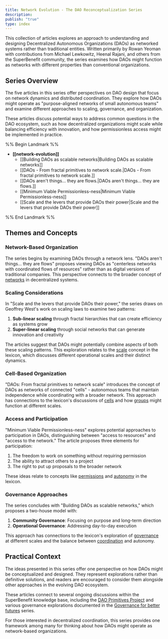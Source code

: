 ```yaml
---
title: Network Evolution - The DAO Reconceptualization Series
description: 
publish: "true"
type: index
---
```


This collection of articles explores an approach to understanding and designing Decentralized Autonomous Organizations (DAOs) as networked systems rather than traditional entities. Written primarily by Rowan Yeoman with contributions from Michael Lewkowitz, Heenal Rajani, and others from the SuperBenefit community, the series examines how DAOs might function as networks with different properties than conventional organizations.

## Series Overview

The five articles in this series offer perspectives on DAO design that focus on network dynamics and distributed coordination. They explore how DAOs might operate as "purpose-aligned networks of small autonomous teams" and examine different approaches to scaling, governance, and organization.

These articles discuss potential ways to address common questions in the DAO ecosystem, such as how decentralized organizations might scale while balancing efficiency with innovation, and how permissionless access might be implemented in practice.

%% Begin Landmark %%
- **[[network-evolution]]**
  - [[Building DAOs as scalable networks|Building DAOs as scalable networks]]
  - [[DAOs - From fractal primitives to network scale.|DAOs - From fractal primitives to network scale.]]
  - [[DAOs aren't things... they are flows.|DAOs aren't things... they are flows.]]
  - [[Minimum Viable Permissionless-ness|Minimum Viable Permissionless-ness]]
  - [[Scale and the levers that provide DAOs their power|Scale and the levers that provide DAOs their power]]

%% End Landmark %%
## Themes and Concepts

### Network-Based Organization

The series begins by examining DAOs through a network lens. "DAOs aren't things... they are flows" proposes viewing DAOs as "centerless networks with coordinated flows of resources" rather than as digital versions of traditional companies. This perspective connects to the broader concept of [networks](/tags/networks.md) in decentralized systems.

### Scaling Considerations

In "Scale and the levers that provide DAOs their power," the series draws on Geoffrey West's work on scaling laws to examine two patterns:

1. **Sub-linear scaling** through fractal hierarchies that can create efficiency as systems grow
2. **Super-linear scaling** through social networks that can generate innovation and creativity

The articles suggest that DAOs might potentially combine aspects of both these scaling patterns. This exploration relates to the [scale](/tags/scale.md) concept in the lexicon, which discusses different operational scales and their distinct dynamics.

### Cell-Based Organization

"DAOs: From fractal primitives to network scale" introduces the concept of DAOs as networks of connected "cells" - autonomous teams that maintain independence while coordinating with a broader network. This approach has connections to the lexicon's discussions of [cells](/tags/cells.md) and how [groups](/tags/groups.md) might function at different scales.

### Access and Participation

"Minimum Viable Permissionless-ness" explores potential approaches to participation in DAOs, distinguishing between "access to resources" and "access to the network." The article proposes three elements for participation:

1. The freedom to work on something without requiring permission
2. The ability to attract others to a project
3. The right to put up proposals to the broader network

These ideas relate to concepts like [permissions](/tags/permissions.md) and [autonomy](/tags/autonomy.md) in the lexicon.

### Governance Approaches

The series concludes with "Building DAOs as scalable networks," which proposes a two-house model with:

1. **Community Governance**: Focusing on purpose and long-term direction
2. **Operational Governance**: Addressing day-to-day execution

This approach has connections to the lexicon's exploration of [governance](/tags/governance.md) at different scales and the balance between [coordination](/tags/coordination.md) and autonomy.

## Practical Context

The ideas presented in this series offer one perspective on how DAOs might be conceptualized and designed. They represent explorations rather than definitive solutions, and readers are encouraged to consider them alongside other approaches in the evolving DAO ecosystem.

These articles connect to several ongoing discussions within the SuperBenefit knowledge base, including the [DAO Primitives Project](/artifacts/guides/dao-primitives-framework/dao-primitives-framework.md) and various governance explorations documented in the [Governance for better futures](/artifacts/articles/governance-for-better-futures/governance-for-better-futures.md) series.

For those interested in decentralized coordination, this series provides one framework among many for thinking about how DAOs might operate as network-based organizations.